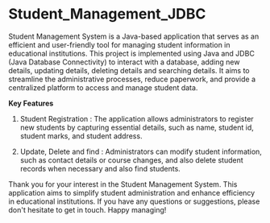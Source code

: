 # Student_Management_JDBC
Student Management System is a Java-based application that serves as an efficient and user-friendly tool for managing student information in educational institutions. This project is implemented using Java and JDBC (Java Database Connectivity) to interact with a database, adding new details, updating details, deleting details and searching details.
It aims to streamline the administrative processes, reduce paperwork, and provide a centralized platform to access and manage student data.

**Key Features**
1) Student Registration : The application allows administrators to register new students by capturing essential details, such as name, student id, student marks, and student address.

2) Update, Delete and find : Administrators can modify student information, such as contact details or course changes, and also delete student records when necessary and also find students.


Thank you for your interest in the Student Management System. This application aims to simplify student administration and enhance efficiency in educational institutions. If you have any questions or suggestions, please don't hesitate to get in touch. Happy managing!
